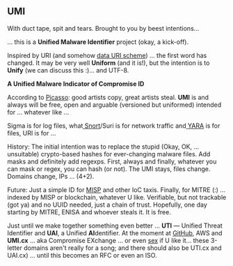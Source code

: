 ## UMI

With duct tape, spit and tears. Brought to you by beest intentions…

… this is a **Unified Malware Identifier** project (okay, a kick-off).

Inspired by URI (and somehow [data URI scheme](https://en.wikipedia.org/wiki/Data_URI_scheme)) … the first word has changed. It may be very well **Uniform** (and it is!), but the intention is to **Unify** (we can discuss this :)... and UTF-8. 

**A Unified Malware Indicator of Compromise ID**

According to [Picasso](https://www.quora.com/What-did-Picasso-mean-when-he-joked-good-artists-copy-great-artists-steal-Did-he-really-say-this-or-did-someone-else-say-it?share=1): good artists copy, great artists steal. **UMI** is and always will be free, open and arguable (versioned but uniformed) intended for … whatever like ...

Sigma is for log files, what[ ](https://www.snort.org/)[Snort](https://www.snort.org/)/Suri is for network traffic and[ ](https://github.com/VirusTotal/yara)[YARA](https://github.com/VirusTotal/yara) is for files, URI is for ...

History: The initial intention was to replace the stupid (Okay, OK, … unsuitable) crypto-based hashes for ever-changing malware files. Add masks and definitely add regexps. First, always and finally, whatever you can mask or regex, you can hash (or not). The UMI stays, files change. Domains change, IPs … (4+2).

Future: Just a simple ID for [MISP](https://www.misp-project.org/) and other IoC taxis. Finally, for MITRE (:) … indexed by MISP or blockchain, whatever U like. Verifiable, but not trackable (got ya) and no UUID needed, just a chain of trust. Hopefully, one day starting by MITRE, ENISA and whoever steals it. It is free.

Just until we make together something even better … **UTI** — Unified Threat Identifier and **UAI**, a Unified **AI**dentifier. At the moment at [GitHub](https://github.com/0x0rion/UMI), AWS and **UMI.cx** … aka Compromise EXchange … or even [sex](https://www.etymonline.com/word/Sex) if U like it… these 3-letter domains aren't really for a song; and there should also be UTI.cx and UAI.cx) … until this becomes an RFC or even an ISO.
